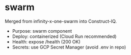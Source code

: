 # swarm
Merged from infinity-x-one-swarm into Construct-IQ.

- Purpose: swarm component
- Deploy: containerized (Cloud Run recommended)
- Health: expose /health (200 OK)
- Secrets: use GCP Secret Manager (avoid .env in repo)
